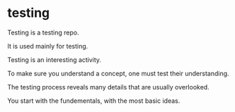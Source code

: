 testing
=======
Testing is a testing repo.

It is used mainly for testing.

Testing is an interesting activity.

To make sure you understand a concept, one must test their understanding.

The testing process reveals many details that are usually overlooked.

You start with the fundementals, with the most basic ideas.
